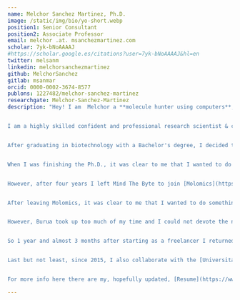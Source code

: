 ```yaml
---
name: Melchor Sanchez Martinez, Ph.D.
image: /static/img/bio/yo-short.webp
position1: Senior Consultant
position2: Associate Professor
email: melchor .at. msanchezmartinez.com
scholar: 7yk-bNoAAAAJ
#https://scholar.google.es/citations?user=7yk-bNoAAAAJ&hl=en
twitter: melsanm
linkedin: melchorsanchezmartinez
github: MelchorSanchez
gitlab: msanmar
orcid: 0000-0002-3674-8577
publons: 1227482/melchor-sanchez-martinez
researchgate: Melchor-Sanchez-Martinez
description: "Hey! I am  Melchor a **molecule hunter using computers**, because working here or there my goal is to try to accelerate the discovery of new molecules using computers from different points of view. 


I am a highly skilled confident and professional research scientist & consultant as well as an experienced project and science manager, passionate about [science writing, communication and dissemination](/static/pdf/outreach.pdf). Not a founder of a company but a co-founder of two nice kids! A guy from a [small town of Navarra](https://es.wikipedia.org/wiki/Ribaforada) that now lives in a [slightly bigger town of Catalonia](https://ca.wikipedia.org/wiki/Sant_Pere_de_Ribes), in the greater Barcelona area. I have changed the [desert](https://bardenasreales.es/) for the [beach](https://platgessitges.com/sitges-beaches)... although I prefer [mountains](https://www.cerdanya.org/#).


After graduating in biotechnology with a Bachelor's degree, I decided to pursue an M.Sc. in biophysics. During that year, I was introduced to theoretical chemistry, which I realized was my passion. So I decided to pursue another M.Sc. in theoretical and computational chemistry. During that year, I met [Dr. Ramon Crehuet](https://www.iqac.csic.es/qtc/), who become my Ph.D. advisor for the next four years at the Institute of Advanced Chemistry of Catalonia (IQAC-CSIC) in Barcelona.


When I was finishing the Ph.D., it was clear to me that I wanted to do something at the borderline between computational chemistry and, if possible, pharmaceutical research. Luckily, before my Ph.D. defense I started to work at Mind The Byte (MtB), also in Barcelona. MtB was a startup devoted to developing new computational chemistry software for the pharma and biotech industries. We also provided consultancy services, acting as a Clinical Research Organization (CRO) in computational chemistry and cheminformatics and related fields such as bioinformatics. Moreover, MtB regularly participated in regional, national, and Europe-wide funded projects where I acted as a Principal Investigator. I joined the company as a computational chemist and progressed to Scientific Director. In addition to drug discovery, MtB gave me experience in real-world business operations, such as the acquisition of our main national competitor, as well as in project and people management. Moreover, MtB gave me the opportunity of direct my first [PhD thesis](http://hdl.handle.net/2445/148102). Great times indeed!


However, after four years I left Mind The Byte to join [Molomics](https://www.molomics.com) in March 2019 as a Senior Research Scientist in computational chemistry and data science. Molomics is a company that advances the search for structurally new small molecule therapeutics using artificial intelligence (AI) empowered by human knowledge. In Molomics, I looked for candidate molecules to became therapeutic agents against central nervous system (CNS) disorders, mainly Parkinson's disease. I had a great time there until July 2021 when I left Molomics. In fact, looking behind, I have to say that I have been very lucky with all the job positions I have had. I have enjoyed great times and collected good memories in all of them.


After leaving Molomics, it was clear to me that I wanted to do something for myself. During my time at Mind The Byte, I began to develop an entrepreneurial mindset that grew over the years until it morphed into business ideas. However, I was, and still am, afraid of what it means to run a business, so I decided to do something in between, becoming a freelancer. On 1<sup>st</sup> September 2021 I created [Burua Scientific](https://wwww.buruascientific.com), the brand through which I offer my [professional services](https://www.buruascientific.com/services) as a freelancer. In addition, in March 2022 I also co-founded [ByteKem](https://wwww.bytekem.com) where, also as a freelancer, I (togeter with my colleague Emanuele) try to close the gap in the use of computational tools to discover molecules outside the biotech/pharma industries. 


However, Burua took up too much of my time and I could not devote the necessary effort to growing Bytekem. So I took a step aside, and although I still collaborated with Emanuele, I decided to focus solely on Burua Scientific. Finally, a few months later, I decided to completely abandon the freelance route. When I started freelancing I had in mind to set up a small consulting company, but although I would say that I have been successful as a freelancer, I was just acting as a normal employee of other companies. A freelancer instead of a permanent employee, but more or less the same. That was a far cry from my original aspirations. 


So 1 year and almost 3 months after starting as a freelancer I returned to the business world by joining [Zifo](http://wwww.zifornd.com) as a Senior Consultant in Cheminformatics first, and since October 2023 as Team Lead in Cheminformatics. Zifo is a company that helps science-driven organisations innovate through a full range of specialised scientific computing services. Within its portfolio of services, Zifo has decided to strengthen chemoinformatics. This branch is fairly new, within the company, and as I see it right now it is like a blank canvas or a building on the foundations, with a lot of room for new ideas and growth. There is a lot to do. And in this context I hope to be able to help Zifo establish and stabilize this new scientific area. The future looks challenging but also full of fun, let's see how it goes!


Last but not least, since 2015, I also collaborate with the [Universitat Oberta de Catalunya](https://www.uoc.edu), a private university based in Barcelona, in the [M.Sc. program in Bioinformatics and Biostatistics](https://estudios.uoc.edu/es/masters-universitarios/bioinformatica-bioestadistica/presentacion), teaching [Programming for Bioinformatics](http://cv.uoc.edu/tren/trenacc/web/GAT_EXP.PLANDOCENTE?any_academico=20211&cod_asignatura=M0.152&idioma=CAS&pagina=PD_PREV_PORTAL&cache=S) as well as directing and evaluating M.Sc. thesis. I really enjoy teaching!


For more info here there are my, hopefully updated, [Resume](https://www.dropbox.com/s/qkerekb3g5ebhx7/Melchor_Sanchez_Martinez_en_Resume.pdf?dl=0) and [CV](https://www.dropbox.com/s/cxu1bghkzn5g4wh/Melchor_Sanchez_Martinez_en_CV.pdf?dl=0)"

---
```

